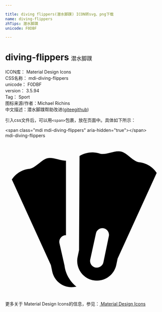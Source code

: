 ```yaml
---

title: diving flippers(潜水脚蹼) ICON转svg、png下载
name: diving-flippers
zhTips: 潜水脚蹼
unicode: F0DBF

---
```


# diving-flippers  <small style="font-size: 60%;font-weight: 100">潜水脚蹼</small>


<div class="detail-page">
<p>
<span>
ICON库：
<span class="badge-secondary badge">Material Design Icons</span> 
</span>
<br/>
<span>
CSS名称：
<span class="badge-secondary badge">mdi-diving-flippers</span> 
</span>
<br/>
<span>
unicode：
<span class="badge-secondary badge">F0DBF</span> 
</span>
<br/>
<span>
version：
<span class="badge-secondary badge">3.5.94</span> 
</span>
<br/>
<span>Tag：
<span class="badge-light badge">Sport</span>
</span>
<br/>
<span>图标来源/作者：<span class="badge-light badge">Michael Richins</span></span> 
<br/>
<span class="zh-detail">中文描述：<span class="badge-primary badge">潜水脚蹼</span><span class="help-link"><span>帮助改进</span>(<a href="https://gitee.com/liuwave/icon-helper/edit/master/json/material/diving-flippers.json" target="_blank" rel="noopener noreferrer">gitee</a><a href="https://github.com/liuwave/icon-helper/edit/master/json/material/diving-flippers.json" target="_blank" rel="noopener noreferrer">github</a></span>)</span><br/>
</p>
</div>
<div class="alert alert-dark">
  <i class="mdi mdi-diving-flippers mdi-48px"></i>
  <i class="mdi mdi-diving-flippers mdi-36px"></i>
  <i class="mdi mdi-diving-flippers mdi-24px"></i>
  <i class="mdi mdi-diving-flippers mdi-18px"></i>
</div>
<div>
  <p>引入css文件后，可以用<code>&lt;span&gt;</code>包裹，放在页面中。具体如下所示：    
  </p>
  <div class="alert alert-primary" style="font-size: 14px">
    &lt;span class="mdi mdi-diving-flippers" aria-hidden="true"&gt;&lt;/span&gt;
    <copy-btn content='<span class="mdi mdi-diving-flippers" aria-hidden="true"></span>'></copy-btn>
  </div>
  <div class="alert alert-secondary">
    <i class="mdi mdi-diving-flippers"
    style="font-size: 24px"
    aria-hidden="true"></i> mdi-diving-flippers
    <copy-btn content="mdi-diving-flippers" btn-title="复制图标名称"></copy-btn>
  </div>
</div>
<div id="svg" class="svg-wrap">
<svg xmlns="http://www.w3.org/2000/svg" viewBox="0 0 24 24"><path d="M20.28,3.66C19.28,3.44 18.54,2.25 17.57,2.04C16.6,1.83 15.4,2.59 14.42,2.37C13.38,2 12.22,2.13 11.28,2.71L11.21,17L11,18C10.64,19.62 11.67,21.22 13.29,21.58C14.9,21.93 16.5,20.91 16.86,19.29L17.07,18.29L23,5.28C22.39,4.35 21.39,3.76 20.28,3.66M14.91,18.86C14.79,19.41 14.25,19.76 13.7,19.65C13.14,19.53 12.79,19 12.91,18.43L13.77,14.5C13.86,13.97 14.37,13.6 14.92,13.69C15.46,13.78 15.83,14.3 15.74,14.84C15.74,14.88 15.73,14.91 15.72,14.95L14.91,18.86M9.72,21.34C9.33,20.73 9.08,20.05 9,19.34L8.24,16C8.1,15.47 8.41,14.92 9,14.76C9.07,14.75 9.15,14.75 9.22,14.76V3.43C8.31,3.43 7.22,2.86 6.38,3.06C5.54,3.26 4.69,4.44 3.72,4.66C2.61,4.76 1.61,5.35 1,6.28L6.93,19.28L7.14,20.28C7.5,21.9 9.09,22.92 10.71,22.57H10.81C10.38,22.22 10,21.81 9.72,21.34Z" /></svg>
</div>
<detail full-name='mdi-diving-flippers'></detail>
    
<div><p>更多关于 Material Design Icons的信息，参见：<a target="_blank" href="https://iconhelper.cn/material.html"> Material Design Icons</a>
</p></div>
